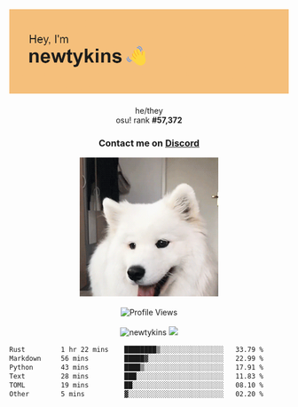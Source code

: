 <div align="center">
    <p>
        <h2>
            <img src="banner.png" alt="✨ Hey, I'm newt!">
        </h2>
        <p>
			he/they <br>
			osu! rank <strong>#<!--osu-global-rank-->57,372<!--osu-global-rank--></strong>
		</p>
		<h3>Contact me on <a href="https://discord.gg/brEhN5Y7YK">Discord</a></h3>
    </p>
    <img src="dog.gif" height="250"><br><br>
    <img src="https://komarev.com/ghpvc/?username=newtykins&style=flat-square&color=000000" alt="Profile Views">
    <br><br>
</div>

<div align="center">
	<img src="https://github-readme-stats.vercel.app/api?username=newtykins&show_icons=true&locale=en&theme=dark&hide_border=true&count_private=true&custom_title=My%20Stats&line_height=25" alt="newtykins" width="420">
    <img src="https://github-readme-streak-stats.herokuapp.com?user=newtykins&hide_border=true&date_format=M%20j%5B%2C%20Y%5D&theme=dark" width="420">
</div>

<!--START_SECTION:waka-->

```text
Rust         1 hr 22 mins    ████████▒░░░░░░░░░░░░░░░░   33.79 %
Markdown     56 mins         █████▓░░░░░░░░░░░░░░░░░░░   22.99 %
Python       43 mins         ████▒░░░░░░░░░░░░░░░░░░░░   17.91 %
Text         28 mins         ███░░░░░░░░░░░░░░░░░░░░░░   11.83 %
TOML         19 mins         ██░░░░░░░░░░░░░░░░░░░░░░░   08.10 %
Other        5 mins          ▓░░░░░░░░░░░░░░░░░░░░░░░░   02.20 %
```

<!--END_SECTION:waka-->
